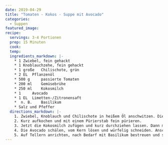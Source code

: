 ```yaml
---
date: 2019-04-29
title: "Tomaten - Kokos - Suppe mit Avocado"
categories:
  - Suppen
featured_image:
recipe:
  servings: 3-4 Portionen
  prep: 15 Minuten
  cook:
  temp:
  ingredients_markdown: |-
    * 1 Zwiebel, fein gehackt
    * 1 Knoblauchzehe, fein gehackt
    * 1 große	Chilischote, grün
    * 2 EL 	Pflanzenöl
    * 500 g 	passierte Tomaten
    * 200 ml 	Gemüsebrühe
    * 250 ml 	Kokosmilch
    * 1  	Avocado
    * 1 EL 	Limetten-/Zitronensaft
    *  n. B. 	Basilikum
    * Salz und Pfeffer
  directions_markdown: |-
    1. Zwiebel, Knoblauch und Chilischote in heißem Öl anschwitzen. Die Gemüsebrühe und die passierten Tomaten dazu geben.
    2. Kurz aufkochen und mit einem Pürierstab fein pürieren.
    3. Jetzt die Kokosmilch zufügen und kurz durchziehen lassen. Dann mit Salz und Pfeffer abschmecken.
    4. Die Avocado schälen, vom Kern lösen und würfelig schneiden. Anschließend mit Limetten- bzw. Zitronensaft beträufeln und in die Suppe geben.
    5. Auf Tellern anrichten, nach Bedarf mit Basilikum bestreuen und servieren.
---
```

